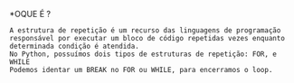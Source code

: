   

*OQUE É ? 

    A estrutura de repetição é um recurso das linguagens de programação responsável por executar um bloco de código repetidas vezes enquanto determinada condição é atendida. 
    No Python, possuímos dois tipos de estruturas de repetição: FOR, e WHILE 
    Podemos identar um BREAK no FOR ou WHILE, para encerramos o loop.

    